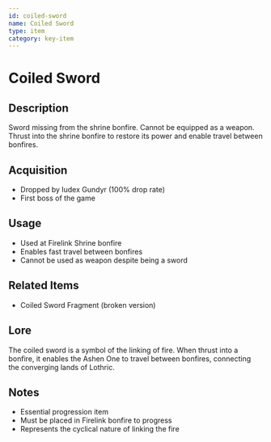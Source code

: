 ```yaml
---
id: coiled-sword
name: Coiled Sword
type: item
category: key-item
---
```


# Coiled Sword

## Description
Sword missing from the shrine bonfire. Cannot be equipped as a weapon. Thrust into the shrine bonfire to restore its power and enable travel between bonfires.

## Acquisition
- Dropped by Iudex Gundyr (100% drop rate)
- First boss of the game

## Usage
- Used at Firelink Shrine bonfire
- Enables fast travel between bonfires
- Cannot be used as weapon despite being a sword

## Related Items
- Coiled Sword Fragment (broken version)

## Lore
The coiled sword is a symbol of the linking of fire. When thrust into a bonfire, it enables the Ashen One to travel between bonfires, connecting the converging lands of Lothric.

## Notes
- Essential progression item
- Must be placed in Firelink bonfire to progress
- Represents the cyclical nature of linking the fire